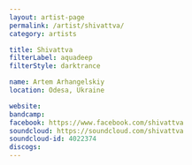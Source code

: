 ```yaml
---
layout: artist-page
permalink: /artist/shivattva/
category: artists

title: Shivattva
filterLabel: aquadeep
filterStyle: darktrance

name: Artem Arhangelskiy
location: Odesa, Ukraine

website: 
bandcamp: 
facebook: https://www.facebook.com/shivattva
soundcloud: https://soundcloud.com/shivattva
soundcloud-id: 4022374
discogs: 
---
```

